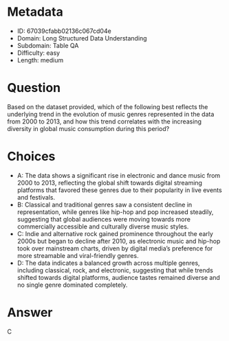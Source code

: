 # Metadata

- ID: 67039cfabb02136c067cd04e
- Domain: Long Structured Data Understanding
- Subdomain: Table QA
- Difficulty: easy
- Length: medium

# Question

Based on the dataset provided, which of the following best reflects the underlying trend in the evolution of music genres represented in the data from 2000 to 2013, and how this trend correlates with the increasing diversity in global music consumption during this period?

# Choices

- A: The data shows a significant rise in electronic and dance music from 2000 to 2013, reflecting the global shift towards digital streaming platforms that favored these genres due to their popularity in live events and festivals.
- B: Classical and traditional genres saw a consistent decline in representation, while genres like hip-hop and pop increased steadily, suggesting that global audiences were moving towards more commercially accessible and culturally diverse music styles.
- C: Indie and alternative rock gained prominence throughout the early 2000s but began to decline after 2010, as electronic music and hip-hop took over mainstream charts, driven by digital media’s preference for more streamable and viral-friendly genres.
- D: The data indicates a balanced growth across multiple genres, including classical, rock, and electronic, suggesting that while trends shifted towards digital platforms, audience tastes remained diverse and no single genre dominated completely.

# Answer

C
